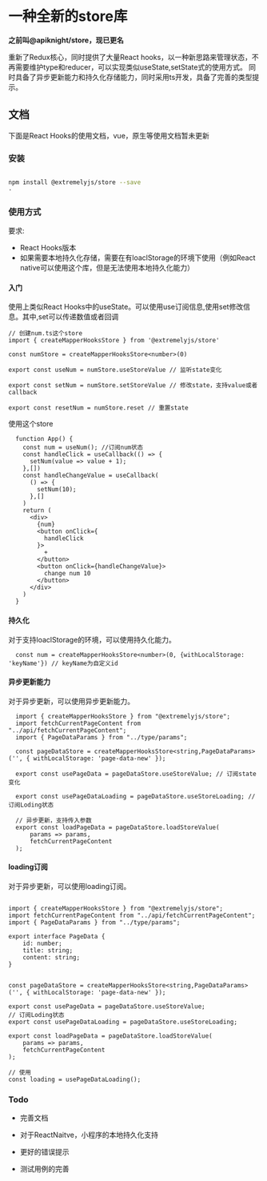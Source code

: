 # 一种全新的store库

**之前叫@apiknight/store，现已更名**

重新了Redux核心，同时提供了大量React hooks，以一种新思路来管理状态，不再需要维护type和reducer，可以实现类似useState,setState式的使用方式。
同时具备了异步更新能力和持久化存储能力，同时采用ts开发，具备了完善的类型提示。

## 文档

下面是React Hooks的使用文档，vue，原生等使用文档暂未更新

### 安装

```bash

npm install @extremelyjs/store --save
·
```

### 使用方式
要求:
- React Hooks版本
- 如果需要本地持久化存储，需要在有loaclStorage的环境下使用（例如React native可以使用这个库，但是无法使用本地持久化能力）

#### 入门

使用上类似React Hooks中的useState。可以使用use订阅信息,使用set修改信息。其中,set可以传递数值或者回调

```tsx
// 创建num.ts这个store
import { createMapperHooksStore } from '@extremelyjs/store'

const numStore = createMapperHooksStore<number>(0)

export const useNum = numStore.useStoreValue // 监听state变化

export const setNum = numStore.setStoreValue // 修改state，支持value或者callback

export const resetNum = numStore.reset // 重置state

```

使用这个store

```tsx
  function App() {
    const num = useNum(); //订阅num状态
    const handleClick = useCallback(() => {
      setNum(value => value + 1);
    },[])
    const handleChangeValue = useCallback(
      () => {
        setNum(10);
      },[]
    )
    return (
      <div>
        {num}
        <button onClick={
          handleClick
        }>
          +
        </button>
        <button onClick={handleChangeValue}>
          change num 10
        </button>
      </div>
    )
  }

```

#### 持久化

对于支持loaclStorage的环境，可以使用持久化能力。

```tsx
  const num = createMapperHooksStore<number>(0, {withLocalStorage: 'keyName'}) // keyName为自定义id
```

#### 异步更新能力

对于异步更新，可以使用异步更新能力。
```tsx
  import { createMapperHooksStore } from "@extremelyjs/store";
  import fetchCurrentPageContent from "../api/fetchCurrentPageContent";
  import { PageDataParams } from "../type/params";

  const pageDataStore = createMapperHooksStore<string,PageDataParams>('', { withLocalStorage: 'page-data-new' });

  export const usePageData = pageDataStore.useStoreValue; // 订阅state变化

  export const usePageDataLoading = pageDataStore.useStoreLoading; // 订阅Loding状态

  // 异步更新，支持传入参数
  export const loadPageData = pageDataStore.loadStoreValue(
      params => params,
      fetchCurrentPageContent
  );

```

#### loading订阅

对于异步更新，可以使用loading订阅。

```tsx

import { createMapperHooksStore } from "@extremelyjs/store";
import fetchCurrentPageContent from "../api/fetchCurrentPageContent";
import { PageDataParams } from "../type/params";

export interface PageData {
    id: number;
    title: string;
    content: string;
}


const pageDataStore = createMapperHooksStore<string,PageDataParams>('', { withLocalStorage: 'page-data-new' });

export const usePageData = pageDataStore.useStoreValue;
// 订阅Loding状态
export const usePageDataLoading = pageDataStore.useStoreLoading;

export const loadPageData = pageDataStore.loadStoreValue(
    params => params,
    fetchCurrentPageContent
);

// 使用
const loading = usePageDataLoading();

```

### Todo

- 完善文档

- 对于ReactNaitve，小程序的本地持久化支持

- 更好的错误提示

- 测试用例的完善

